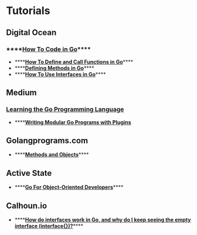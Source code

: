# Tutorials

## Digital Ocean

### \*\*\*\*[**How To Code in Go**](https://www.digitalocean.com/community/tutorial_series/how-to-code-in-go)\*\*\*\*

* \*\*\*\*[**How To Define and Call Functions in Go**](https://www.digitalocean.com/community/tutorials/how-to-define-and-call-functions-in-go)\*\*\*\*
* \*\*\*\*[**Defining Methods in Go**](https://www.digitalocean.com/community/tutorials/defining-methods-in-go)\*\*\*\*
* \*\*\*\*[**How To Use Interfaces in Go**](https://www.digitalocean.com/community/tutorials/how-to-use-interfaces-in-go)\*\*\*\*

## Medium

### [Learning the Go Programming Language](https://medium.com/learning-the-go-programming-language)

* \*\*\*\*[**Writing Modular Go Programs with Plugins**](https://medium.com/learning-the-go-programming-language/writing-modular-go-programs-with-plugins-ec46381ee1a9)

## Golangprograms.com

* \*\*\*\*[**Methods and Objects**](https://www.golangprograms.com/golang/methods-interfaces-objects/)\*\*\*\*

## Active State

* \*\*\*\*[**Go For Object-Oriented Developers**](https://www.activestate.com/blog/go-object-oriented-developers/)\*\*\*\*

## Calhoun.io

* \*\*\*\*[**How do interfaces work in Go, and why do I keep seeing the empty interface \(interface{}\)?**](https://www.calhoun.io/how-do-interfaces-work-in-go/)\*\*\*\*

